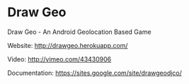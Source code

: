 Draw Geo
=======

Draw Geo - An Android Geolocation Based Game

Website: http://drawgeo.herokuapp.com/

Video: http://vimeo.com/43430906

Documentation: https://sites.google.com/site/drawgeodjco/